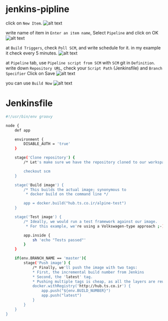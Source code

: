 # jenkins-pipline

click on `New Item`.
![alt text](https://raw.githubusercontent.com/sinamoghaddas/jenkins-pipline/master/docs/1-new-item.png)

write name of item in `Enter an item name`, Select `Pipeline` and click on OK
![alt text](https://raw.githubusercontent.com/sinamoghaddas/jenkins-pipline/master/docs/2-select-type.png)

at `Build Triggers`, check `Poll SCM`, and write schedule for it.
in my example it check every 5 minutes.
![alt text](https://raw.githubusercontent.com/sinamoghaddas/jenkins-pipline/master/docs/3-config-build-triggers-schedule.png)

at `Pipeline` tab, use `Pipeline script from SCM` with `SCM` git in `Definition`.
write down `Repository URL`, check your `Script Path` (Jenkinsfile) and `Branch Specifier`
Click on Save
![alt text](https://raw.githubusercontent.com/sinamoghaddas/jenkins-pipline/master/docs/4-config-pipeline-with-git.png)

you can use `Build Now`
![alt text](https://raw.githubusercontent.com/sinamoghaddas/jenkins-pipline/master/docs/5-build-now-1.png)

# Jenkinsfile

```sh
#!/usr/bin/env groovy

node {
    def app

    environment {
        DISABLE_AUTH = 'true'
    }

    stage('Clone repository') {
        /* Let's make sure we have the repository cloned to our workspace */

        checkout scm
    }

    stage('Build image') {
        /* This builds the actual image; synonymous to
         * docker build on the command line */

        app = docker.build("hub.ts.co.ir/alpine-test")
    }

    stage('Test image') {
        /* Ideally, we would run a test framework against our image.
         * For this example, we're using a Volkswagen-type approach ;-) */

        app.inside {
            sh 'echo "Tests passed"'
        }
    }

    if(env.BRANCH_NAME == 'master'){
        stage('Push image') {
            /* Finally, we'll push the image with two tags:
            * First, the incremental build number from Jenkins
            * Second, the 'latest' tag.
            * Pushing multiple tags is cheap, as all the layers are reused. */
            docker.withRegistry('http://hub.ts.co.ir') {
                app.push("${env.BUILD_NUMBER}")
                app.push("latest")
            }
        }
    }
}

```